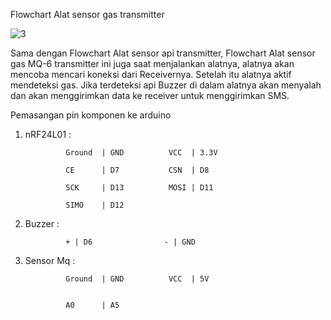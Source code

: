 Flowchart  Alat sensor gas transmitter

![3](https://user-images.githubusercontent.com/78655390/107148893-417b4b00-6988-11eb-9a3e-46d92d461275.png)

Sama dengan Flowchart Alat sensor api transmitter, Flowchart  Alat sensor gas MQ-6 transmitter ini juga saat menjalankan alatnya, alatnya akan mencoba mencari koneksi dari Receivernya.
Setelah itu alatnya aktif mendeteksi gas. Jika terdeteksi api Buzzer di dalam alatnya akan menyalah dan akan menggirimkan data ke receiver untuk menggirimkan SMS.

Pemasangan pin komponen ke arduino

1. nRF24L01 :

                Ground  | GND          VCC  | 3.3V

                CE      | D7           CSN  | D8
                
                SCK     | D13          MOSI | D11
                
                SIMO    | D12
                
2. Buzzer : 
    
                + | D6                - | GND
                
3. Sensor Mq :

                Ground  | GND          VCC  | 5V

                
                A0      | A5
                
